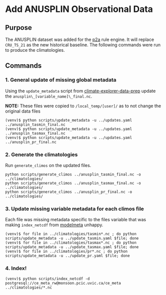 # Add ANUSPLIN Observational Data

## Purpose
The ANUSPLIN dataset was added for the [p2a](https://github.com/pacificclimate/p2a-rule-engine) rule engine.  It will replace `CRU_TS_21` as the new historical baseline.  The following commands were run to produce the climatologies.

## Commands

### 1. General update of missing global metadata

Using the `update_metadata` script from [climate-explorer-data-prep](https://github.com/pacificclimate/climate-explorer-data-prep) update the `anusplin\_[variable_name]\_final.nc`.

**NOTE:** These files were copied to `/local_temp/[user]/` as to not change the original data files

```
(venv)$ python scripts/update_metadata -u ../updates.yaml ../anusplin_tasmin_final.nc
(venv)$ python scripts/update_metadata -u ../updates.yaml ../anusplin_tasmax_final.nc
(venv)$ python scripts/update_metadata -u ../updates.yaml ../anusplin_pr_final.nc
```

### 2. Generate the climatologies

Run `generate_climos` on the updated files.

```
python scripts/generate_climos ../anusplin_tasmin_final.nc -o ../climatologies/
python scripts/generate_climos ../anusplin_tasmax_final.nc -o ../climatologies/
python scripts/generate_climos ../anusplin_pr_final.nc -o ../climatologies/
```

### 3. Update missing variable metadata for each climos file

Each file was missing metadata specific to the files variable that was making `index_netcdf` from [modelmeta](https://github.com/pacificclimate/modelmeta) unhappy.

```
(venv)$ for file in ../climatologies/tasmin*.nc ; do python scripts/update_metadata -u ../update_tasmin.yaml $file; done
(venv)$ for file in ../climatologies/tasmax*.nc ; do python scripts/update_metadata -u ../update_tasmax.yaml $file; done
(venv)$ for file in ../climatologies/pr*.nc ; do python scripts/update_metadata -u ../update_pr.yaml $file; done
```

### 4. Index!

```
(venv)$ python scripts/index_netcdf -d postgresql://ce_meta_rw@monsoon.pcic.uvic.ca/ce_meta ../climatologies/*.nc
```
